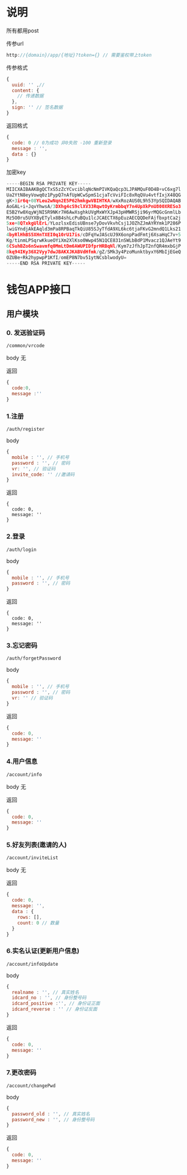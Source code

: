 # 说明

所有都用post

传参url

```js
http://{domain}/app/{地址}?token={} // 需要鉴权带上token
```

传参格式
```js
{
  uuid: '' ,//
  content: {
    // 传递数据
  },
  sign: '' // 签名数据
}
```

返回格式
```js
{
  code: 0 // 0为成功 非0失败 -100 重新登录
  message : '',
  data : {} 
}
```

加密key
```js
-----BEGIN RSA PRIVATE KEY-----
MIICXAIBAAKBgQCTxS5zZcYCvciblqNcNmPIVKQaQcp3LJPAMQuF0D4B+vC6xg7l
Ua2YtN8eyVowq0z1PypQ7nAfUpWCwSpmS1cjaTcVviFIc8xRqQVu4vtfIxjX48QG
gK+3ir6q+08YLeu2wNqn2E5P62hmkgwVBIHTKA/wXxRozAUS0L9h53YpSQIDAQAB
AoGAL+i+JqvYhwsA/3DXhg4cS9clXV33RqwtOyKrmbbqY7n4UpXkPnU800XRESo3
E5B2Yw0XqyWjNISR9NKr7H6AwXsghkUVgMxWYXJp43pHMWRSji96yrMQGcGnmlLb
Mz5O0ru5UYXByETylx8B4shLcPuBQu1lcJCAECTX6pEuzAECQQDeFAjfbxptCa2j
5xe+8QTxkgUlErL/YLozlsxEdisUBnse7yDovVkvhCsj1JOZhZJmAYRYmk1P286P
lwiGYndjAkEAqld3mPa8RPBaqTkQiU85SJyTfdA9XL6kc6tjaFKvG2mndQ1Lks21
4byRlHhBS5XHnTXEI0q10rU17is/cDFqYwJAScUJ9X6onpPadFmtj6XsaHqC7v+5
Kg/tinmLPSqrwKkueOYiXm2XlKso0Wwp45N1QCE831nSWLbBdP1Mvacz1QJAeYt9
6CSuhBZo6nSwavmfq0MmLtDm6AWUPIDfprHRBqNl/Kym7zJfhJpT2nfQR4mxbGjP
8kq94IKy36X2Vyy7dwJBAKXJKABVdHfmk/gZ/SMk3y4PzoMunktbyxY6MbIjEGeQ
OZUBe+Rk2hypwpP1KfI/omEP8N7bv51ytNCsblwodyU=
-----END RSA PRIVATE KEY-----
``` 

# 钱包APP接口

## 用户模块
### 0. 发送验证码


`/common/vrcode`  

body 无

返回
```js
{
  code:0,
  message :''
}
```

### 1.注册

`/auth/register`

body 
```js
{
  mobile : '', // 手机号
  password : '', // 密码
  vr: '', // 验证码 
  invite_code: '' //邀请码 
}
```

返回
```
{
  code: 0,
  message: ''
}
```

### 2.登录

`/auth/login`

body 
```js
{
  mobile : '', // 手机号
  password : '', // 密码
}
```

返回
```
{
  code: 0,
  message: ''
}
```

### 3.忘记密码

`/auth/forgetPassword`

body 
```js
{
  mobile : '', // 手机号
  password : '', // 密码
  vr: '' // 验证码
}
```

返回
```js
{
  code: 0,
  message: ''
}
```

### 4.用户信息

`/account/info`

body 无

返回
```js
{
  code: 0,
  message: ''
}
```

### 5.好友列表(邀请的人)

`/account/inviteList`

body 无

返回
```js
{
  code: 0,
  message: '',
  data : {
    rows: [],
    count: 0 // 数量
  }
}
```

### 6.实名认证(更新用户信息)

`/account/infoUpdate`

body
```js
{
  realname : '', // 真实姓名
  idcard_no : '', // 身份整号码
  idcard_positive :'', // 身份证正面
  idcard_reverse : '' // 身份证反面
}
```

返回
```js
{
  code: 0,
  message: ''
}
```

### 7.更改密码 

`/account/changePwd`

body
```js
{
  password_old : '', // 真实姓名
  password_new : '', // 身份整号码
}
```

返回
```js
{
  code: 0,
  message: ''
}




